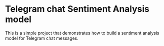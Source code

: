 # Telegram chat Sentiment Analysis model
This is a simple project that demonstrates how to build a sentiment analysis model for Telegram chat messages.

